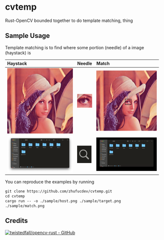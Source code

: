 # cvtemp

Rust-OpenCV bounded together to do template matching, thing

## Sample Usage

Template matching is to find where some portion (needle) of a image (haystack) is

| Haystack                      | Needle                            | Match                           |
|:------------------------------|:----------------------------------|:--------------------------------|
| ![host](./sample/host.png)    | ![target](./sample/target.png)    | ![match](./sample/match.png)    |
| ![host 2](./sample/host2.png) | ![target 2](./sample/target2.png) | ![match 2](./sample/match2.png) |

You can reproduce the examples by running
```shell
git clone https://github.com/zhufucdev/cvtemp.git
cd cvtemp
cargo run -- -o ./sample/host.png ./sample/target.png ./sample/match.png
```

## Credits

[![twistedfall/opencv-rust - GitHub](https://gh-card.dev/repos/twistedfall/opencv-rust.svg)](https://github.com/twistedfall/opencv-rust)